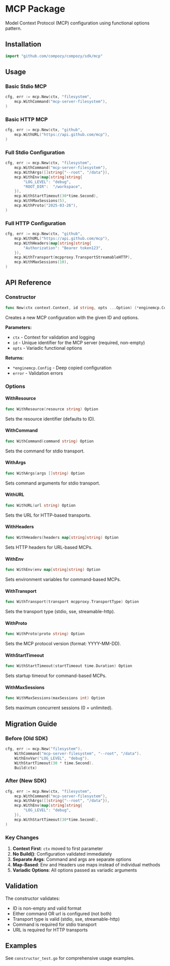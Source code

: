 # MCP Package

Model Context Protocol (MCP) configuration using functional options pattern.

## Installation

```go
import "github.com/compozy/compozy/sdk/mcp"
```

## Usage

### Basic Stdio MCP

```go
cfg, err := mcp.New(ctx, "filesystem",
    mcp.WithCommand("mcp-server-filesystem"),
)
```

### Basic HTTP MCP

```go
cfg, err := mcp.New(ctx, "github",
    mcp.WithURL("https://api.github.com/mcp"),
)
```

### Full Stdio Configuration

```go
cfg, err := mcp.New(ctx, "filesystem",
    mcp.WithCommand("mcp-server-filesystem"),
    mcp.WithArgs([]string{"--root", "/data"}),
    mcp.WithEnv(map[string]string{
        "LOG_LEVEL": "debug",
        "ROOT_DIR":  "/workspace",
    }),
    mcp.WithStartTimeout(30*time.Second),
    mcp.WithMaxSessions(5),
    mcp.WithProto("2025-03-26"),
)
```

### Full HTTP Configuration

```go
cfg, err := mcp.New(ctx, "github",
    mcp.WithURL("https://api.github.com/mcp"),
    mcp.WithHeaders(map[string]string{
        "Authorization": "Bearer token123",
    }),
    mcp.WithTransport(mcpproxy.TransportStreamableHTTP),
    mcp.WithMaxSessions(10),
)
```

## API Reference

### Constructor

```go
func New(ctx context.Context, id string, opts ...Option) (*enginemcp.Config, error)
```

Creates a new MCP configuration with the given ID and options.

**Parameters:**

- `ctx` - Context for validation and logging
- `id` - Unique identifier for the MCP server (required, non-empty)
- `opts` - Variadic functional options

**Returns:**

- `*enginemcp.Config` - Deep copied configuration
- `error` - Validation errors

### Options

#### WithResource

```go
func WithResource(resource string) Option
```

Sets the resource identifier (defaults to ID).

#### WithCommand

```go
func WithCommand(command string) Option
```

Sets the command for stdio transport.

#### WithArgs

```go
func WithArgs(args []string) Option
```

Sets command arguments for stdio transport.

#### WithURL

```go
func WithURL(url string) Option
```

Sets the URL for HTTP-based transports.

#### WithHeaders

```go
func WithHeaders(headers map[string]string) Option
```

Sets HTTP headers for URL-based MCPs.

#### WithEnv

```go
func WithEnv(env map[string]string) Option
```

Sets environment variables for command-based MCPs.

#### WithTransport

```go
func WithTransport(transport mcpproxy.TransportType) Option
```

Sets the transport type (stdio, sse, streamable-http).

#### WithProto

```go
func WithProto(proto string) Option
```

Sets the MCP protocol version (format: YYYY-MM-DD).

#### WithStartTimeout

```go
func WithStartTimeout(startTimeout time.Duration) Option
```

Sets startup timeout for command-based MCPs.

#### WithMaxSessions

```go
func WithMaxSessions(maxSessions int) Option
```

Sets maximum concurrent sessions (0 = unlimited).

## Migration Guide

### Before (Old SDK)

```go
cfg, err := mcp.New("filesystem").
    WithCommand("mcp-server-filesystem", "--root", "/data").
    WithEnvVar("LOG_LEVEL", "debug").
    WithStartTimeout(30 * time.Second).
    Build(ctx)
```

### After (New SDK)

```go
cfg, err := mcp.New(ctx, "filesystem",
    mcp.WithCommand("mcp-server-filesystem"),
    mcp.WithArgs([]string{"--root", "/data"}),
    mcp.WithEnv(map[string]string{
        "LOG_LEVEL": "debug",
    }),
    mcp.WithStartTimeout(30*time.Second),
)
```

### Key Changes

1. **Context First**: `ctx` moved to first parameter
2. **No Build()**: Configuration validated immediately
3. **Separate Args**: Command and args are separate options
4. **Map-Based**: Env and Headers use maps instead of individual methods
5. **Variadic Options**: All options passed as variadic arguments

## Validation

The constructor validates:

- ID is non-empty and valid format
- Either command OR url is configured (not both)
- Transport type is valid (stdio, sse, streamable-http)
- Command is required for stdio transport
- URL is required for HTTP transports

## Examples

See `constructor_test.go` for comprehensive usage examples.
